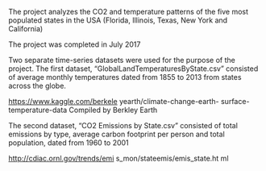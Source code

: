 The project analyzes the CO2 and temperature patterns of the five most populated states in the USA (Florida, Illinois, Texas, New York and California)

The project was completed in July 2017

Two separate time-series datasets were used for the purpose of the project. The first dataset, “GlobalLandTemperaturesByState.csv” consisted of average monthly temperatures dated from 1855 to 2013 from states across the globe. 

https://www.kaggle.com/berkele yearth/climate-change-earth- surface-temperature-data Compiled by Berkley Earth

The second dataset, “CO2 Emissions by State.csv” consisted of total emissions by type, average carbon footprint per person and total population, dated from 1960 to 2001

http://cdiac.ornl.gov/trends/emi s_mon/stateemis/emis_state.ht ml

